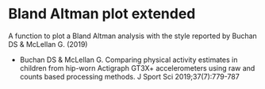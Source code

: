 # Bland Altman plot extended
A function to plot a Bland Altman analysis with the style reported by Buchan DS & McLellan G. (2019)

* Buchan DS & McLellan G. Comparing physical activity estimates in children from hip-worn Actigraph GT3X+ accelerometers using raw and counts based processing methods. J Sport Sci 2019;37(7):779-787
